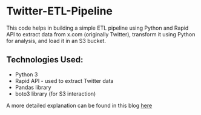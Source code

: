 # Twitter-ETL-Pipeline
This code helps in building a simple ETL pipeline using Python and Rapid API to extract data from x.com (originally Twitter), transform it using Python for analysis, and load it in an S3 bucket.

## Technologies Used:
- Python 3
- Rapid API - used to extract Twitter data 
- Pandas library
- boto3 library (for S3 interaction)

A more detailed explanation can be found in this blog [here](https://medium.com/@raj.vinay2408/unlocking-x-com-data-a-beginners-guide-to-building-a-simple-etl-pipeline-with-python-4acc4f080bbd)
